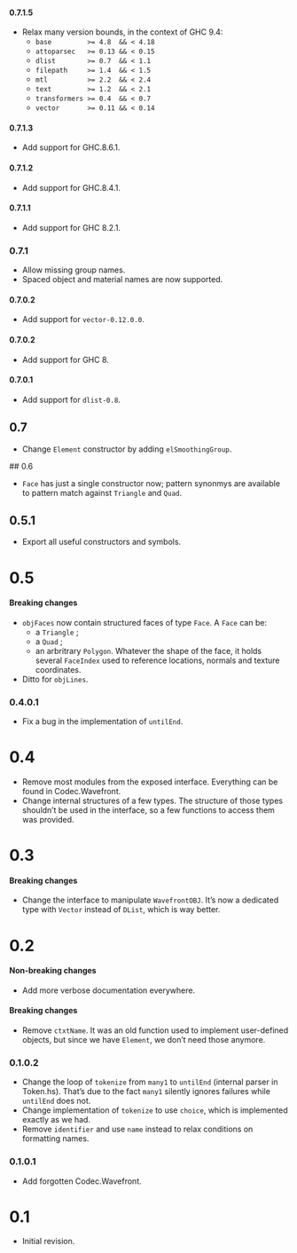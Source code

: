 #### 0.7.1.5

- Relax many version bounds, in the context of GHC 9.4:
  - `base         >= 4.8  && < 4.18`
  - `attoparsec   >= 0.13 && < 0.15`
  - `dlist        >= 0.7  && < 1.1`
  - `filepath     >= 1.4  && < 1.5`
  - `mtl          >= 2.2  && < 2.4`
  - `text         >= 1.2  && < 2.1`
  - `transformers >= 0.4  && < 0.7`
  - `vector       >= 0.11 && < 0.14`

#### 0.7.1.3

  - Add support for GHC.8.6.1.

#### 0.7.1.2

  - Add support for GHC.8.4.1.

#### 0.7.1.1

  - Add support for GHC 8.2.1.

### 0.7.1

  - Allow missing group names.
  - Spaced object and material names are now supported.

#### 0.7.0.2

  - Add support for `vector-0.12.0.0`.

#### 0.7.0.2

  - Add support for GHC 8.

#### 0.7.0.1

  - Add support for `dlist-0.8`.

## 0.7

  - Change `Element` constructor by adding `elSmoothingGroup`.

## 0.6

  - `Face` has just a single constructor now; pattern synonmys are available to pattern match against
    `Triangle` and `Quad`.

## 0.5.1

  - Export all useful constructors and symbols.

# 0.5

#### Breaking changes

  - `objFaces` now contain structured faces of type `Face`. A `Face` can be:
    * a `Triangle` ;
    * a `Quad` ;
    * an arbritrary `Polygon`.
    Whatever the shape of the face, it holds several `FaceIndex` used to reference locations, normals
    and texture coordinates.
  - Ditto for `objLines`.

### 0.4.0.1

  - Fix a bug in the implementation of `untilEnd`.

# 0.4

  - Remove most modules from the exposed interface. Everything can be found in Codec.Wavefront.
  - Change internal structures of a few types. The structure of those types shouldn’t be used in the
    interface, so a few functions to access them was provided.

# 0.3

#### Breaking changes

  - Change the interface to manipulate `WavefrontOBJ`. It’s now a dedicated type with `Vector`
    instead of `DList`, which is way better.

# 0.2

#### Non-breaking changes

  - Add more verbose documentation everywhere.

#### Breaking changes

  - Remove `ctxtName`. It was an old function used to implement user-defined
    objects, but since we have `Element`, we don’t need those anymore.

### 0.1.0.2

  - Change the loop of `tokenize` from `many1` to `untilEnd` (internal parser in Token.hs). That’s
    due to the fact `many1` silently ignores failures while `untilEnd` does not.
  - Change implementation of `tokenize` to use `choice`, which is implemented exactly as we had.
  - Remove `identifier` and use `name` instead to relax conditions on formatting names.

### 0.1.0.1

  - Add forgotten Codec.Wavefront.

# 0.1

  - Initial revision.
